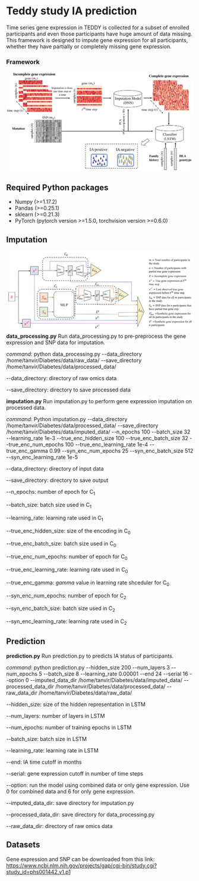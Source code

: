 # Teddy study IA prediction

Time series gene expression in TEDDY is collected for a subset of enrolled participants and even those participants have huge amount of data missing. This framework is designed to impute gene expression for all participants, whether they have partially or completely missing gene expression.     

### **Framework**

![Image description](https://github.com/compbiolabucf/Teddy/blob/main/overall_figure.png)

## Required Python packages
- Numpy (>=1.17.2)
- Pandas (>=0.25.1)
- sklearn (>=0.21.3)
- PyTorch (pytorch version >=1.5.0, torchvision version >=0.6.0)

## Imputation

![Image description](https://github.com/compbiolabucf/Teddy/blob/main/Figure_3.png)
**data_processing.py**
Run data_processing.py to pre-preprocess the gene expression and SNP data for imputation.

*command*: python data_processing.py --data_directory /home/tanvir/Diabetes/data/raw_data/ --save_directory /home/tanvir/Diabetes/data/processed_data/

--data_directory: directory of raw omics data

--save_directory: directory to save processed data

**imputation.py**
Run imputation.py to perform gene expression imputation on processed data.  

*command*: Python imputation.py --data_directory /home/tanvir/Diabetes/data/processed_data/ --save_directory /home/tanvir/Diabetes/data/imputed_data/ --n_epochs 100 --batch_size 32 --learning_rate 1e-3 --true_enc_hidden_size 100 --true_enc_batch_size 32 --true_enc_num_epochs 100 --true_enc_learning_rate 1e-4 --true_enc_gamma 0.99 --syn_enc_num_epochs 25 --syn_enc_batch_size 512 --syn_enc_learning_rate 1e-5

--data_directory: directory of input data

--save_directory: directory to save output

--n_epochs: number of epoch for C<sub>1</sub>

--batch_size: batch size used in C<sub>1</sub>

--learning_rate: learning rate used in C<sub>1</sub>

--true_enc_hidden_size: size of the encoding in C<sub>0</sub>

--true_enc_batch_size: batch size used in C<sub>0</sub>

--true_enc_num_epochs: number of epoch for C<sub>0</sub>

--true_enc_learning_rate: learning rate used in C<sub>0</sub>

--true_enc_gamma: *gamma* value in learning rate shceduler for C<sub>0</sub>

--syn_enc_num_epochs: number of epoch for C<sub>2</sub>

--syn_enc_batch_size: batch size used in C<sub>2</sub>

--syn_enc_learning_rate: learning rate used in C<sub>2</sub>

## Prediction

**prediction.py**
Run prediction.py to predicts IA status of participants. 

*command*: python prediction.py --hidden_size 200 --num_layers 3 --num_epochs 5 --batch_size 8 --learning_rate 0.00001 --end 24 --serial 16 --option 0 --imputed_data_dir /home/tanvir/Diabetes/data/imputed_data/ --processed_data_dir /home/tanvir/Diabetes/data/processed_data/ --raw_data_dir /home/tanvir/Diabetes/data/raw_data/

--hidden_size: size of the hidden representation in LSTM

--num_layers: number of layers in LSTM

--num_epochs: number of training epochs in LSTM 

--batch_size: batch size in LSTM

--learning_rate: learning rate in LSTM

--end: IA time cutoff in months  

--serial: gene expression cutoff in number of time steps 

--option: run the model using combined data or only gene expression. Use 0 for combined data and 6 for only gene expression.

--imputed_data_dir: save directory for imputation.py

--processed_data_dir: save directory for data_processing.py

--raw_data_dir: directory of raw omics data

## Datasets

Gene expression and SNP can be downloaded from this link:
https://www.ncbi.nlm.nih.gov/projects/gap/cgi-bin/study.cgi?study_id=phs001442.v1.p1
